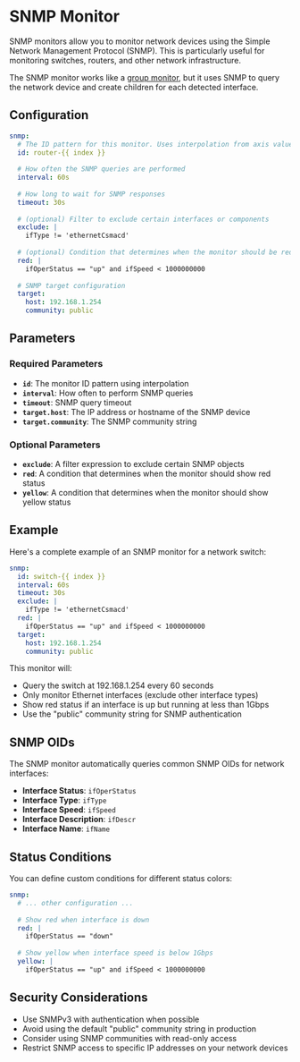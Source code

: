 # SNMP Monitor

SNMP monitors allow you to monitor network devices using the Simple Network Management Protocol (SNMP). This is particularly useful for monitoring switches, routers, and other network infrastructure.

The SNMP monitor works like a [group monitor](group.md), but it uses SNMP to
query the network device and create children for each detected interface.

## Configuration

```yaml
snmp:
  # The ID pattern for this monitor. Uses interpolation from axis values.
  id: router-{{ index }}
  
  # How often the SNMP queries are performed
  interval: 60s
  
  # How long to wait for SNMP responses
  timeout: 30s
  
  # (optional) Filter to exclude certain interfaces or components
  exclude: |
    ifType != 'ethernetCsmacd'
  
  # (optional) Condition that determines when the monitor should be red
  red: |
    ifOperStatus == "up" and ifSpeed < 1000000000
  
  # SNMP target configuration
  target:
    host: 192.168.1.254
    community: public
```

## Parameters

### Required Parameters

- **`id`**: The monitor ID pattern using interpolation
- **`interval`**: How often to perform SNMP queries
- **`timeout`**: SNMP query timeout
- **`target.host`**: The IP address or hostname of the SNMP device
- **`target.community`**: The SNMP community string

### Optional Parameters

- **`exclude`**: A filter expression to exclude certain SNMP objects
- **`red`**: A condition that determines when the monitor should show red status
- **`yellow`**: A condition that determines when the monitor should show yellow status

## Example

Here's a complete example of an SNMP monitor for a network switch:

```yaml
snmp:
  id: switch-{{ index }}
  interval: 60s
  timeout: 30s
  exclude: |
    ifType != 'ethernetCsmacd'
  red: |
    ifOperStatus == "up" and ifSpeed < 1000000000
  target:
    host: 192.168.1.254
    community: public
```

This monitor will:
- Query the switch at 192.168.1.254 every 60 seconds
- Only monitor Ethernet interfaces (exclude other interface types)
- Show red status if an interface is up but running at less than 1Gbps
- Use the "public" community string for SNMP authentication

## SNMP OIDs

The SNMP monitor automatically queries common SNMP OIDs for network interfaces:

- **Interface Status**: `ifOperStatus`
- **Interface Type**: `ifType`
- **Interface Speed**: `ifSpeed`
- **Interface Description**: `ifDescr`
- **Interface Name**: `ifName`

## Status Conditions

You can define custom conditions for different status colors:

```yaml
snmp:
  # ... other configuration ...
  
  # Show red when interface is down
  red: |
    ifOperStatus == "down"
  
  # Show yellow when interface speed is below 1Gbps
  yellow: |
    ifOperStatus == "up" and ifSpeed < 1000000000
```

## Security Considerations

- Use SNMPv3 with authentication when possible
- Avoid using the default "public" community string in production
- Consider using SNMP communities with read-only access
- Restrict SNMP access to specific IP addresses on your network devices
